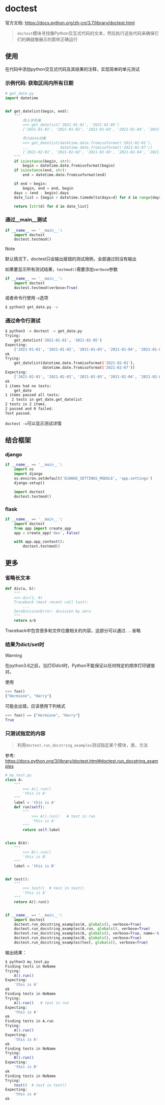 # doctest

官方文档: https://docs.python.org/zh-cn/3.7/library/doctest.html 					

> `doctest`模块寻找像Python交互式代码的文本，然后执行这些代码来确保它们的确就像展示的那样正确运行

## 使用

在代码中添加python交互式代码及其结果的注释，实现简单的单元测试

### 示例代码: 获取区间内所有日期
```python
# get_date.py
import datetime


def get_datelist(begin, end):
    """
        传入字符串
        >>> get_datelist('2021-01-01', '2021-01-05')
        ['2021-01-01', '2021-01-02', '2021-01-03', '2021-01-04', '2021-01-05']

        传入date对象
        >>> get_datelist(datetime.date.fromisoformat('2021-02-01'), 
        ...              datetime.date.fromisoformat('2021-02-07'))
        ['2021-02-01', '2021-02-02', '2021-02-03', '2021-02-04', '2021-02-05', '2021-02-06', '2021-02-07']
    """
    if isinstance(begin, str):
        begin = datetime.date.fromisoformat(begin)
    if isinstance(end, str):
        end = datetime.date.fromisoformat(end)

    if end < begin:
        begin, end = end, begin
    days = (end - begin).days
    date_list = [begin + datetime.timedelta(days=d) for d in range(days+1)]

    return [str(d) for d in date_list]
```


### 通过__main__测试
```python
if __name__ == '__main__':
    import doctest
    doctest.testmod()
```
> [!Note]
> 默认情况下，doctest只会输出报错的测试用例，全部通过则没有输出

如果要显示所有测试结果，`testmod()`需要添加`verbose`参数
```python
if __name__ == '__main__':
    import doctest
    doctest.testmod(verbose=True)
```
或者命令行使用`-v`选项
```bash
$ python3 get_date.py -v
```


### 通过命令行测试
```bash
$ python3 -m doctest -v get_date.py
Trying:
    get_datelist('2021-01-01', '2021-01-05')
Expecting:
    ['2021-01-01', '2021-01-02', '2021-01-03', '2021-01-04', '2021-01-05']
ok
Trying:
    get_datelist(datetime.date.fromisoformat('2021-02-01'), 
                 datetime.date.fromisoformat('2021-02-07'))
Expecting:
    ['2021-02-01', '2021-02-02', '2021-02-03', '2021-02-04', '2021-02-05', '2021-02-06', '2021-02-07']
ok
1 items had no tests:
    get_date
1 items passed all tests:
   2 tests in get_date.get_datelist
2 tests in 2 items.
2 passed and 0 failed.
Test passed.

```
`doctest -v`可以显示测试详情



## 结合框架

### django
```python
if __name__ == '__main__':
    import os
    import django
    os.environ.setdefault('DJANGO_SETTINGS_MODULE', 'app.settings')
    django.setup()

    import doctest
    doctest.testmod()
```

### flask
```python
if __name__ == '__main__':
	import doctest
    from app import create_app
    app = create_app('dev', False)

    with app.app_context():
        doctest.testmod()

```


## 更多

### 省略长文本
```python
def div(a, b):
    """
    >>> div(1, 0)
    Traceback (most recent call last):
        ...
    ZeroDivisionError: division by zero
    """
    return a/b
```
Traceback中包含很多和文件位置相关的内容，这部分可以通过`...`省略


### 结果为dict/set时
> [!Warning]
> 在python3.6之前，当打印dict时，Python不能保证以任何特定的顺序打印键值对。

使用
```python
>>> foo()
{"Hermione", "Harry"}
```
可能会出错，应该使用下列格式
```python
>>> foo() == {"Hermione", "Harry"}
True
```


### 只测试指定的内容

> 利用`doctest.run_docstring_examples`测试指定某个模块，类，方法

参考: https://docs.python.org/3/library/doctest.html#doctest.run_docstring_examples 

```python
# my_test.py
class A:
    """
        >>> A().run()
        'this is A'
    """
    label = 'this is A'
    def run(self):
        """
            >>> A().run()   # test in run
            'this is A'
        """
        return self.label


class B(A):
    """
        >>> B().run()
        'this is B'
    """
    label = 'this is B'


def test():
    """
        >>> test()  # test in test()
        'this is A'
    """
    return A().run()


if __name__ == '__main__':
    import doctest
    doctest.run_docstring_examples(A, globals(), verbose=True)
    doctest.run_docstring_examples(A.run, globals(), verbose=True)
    doctest.run_docstring_examples(A, globals(), verbose=True, name='A.run')
    doctest.run_docstring_examples(B, globals(), verbose=True)
    doctest.run_docstring_examples(test, globals(), verbose=True)
```

输出结果：
```bash
$ python3 my_test.py 
Finding tests in NoName
Trying:
    A().run()
Expecting:
    'this is A'
ok
Finding tests in NoName
Trying:
    A().run()   # test in run
Expecting:
    'this is A'
ok
Finding tests in A.run
Trying:
    A().run()
Expecting:
    'this is A'
ok
Finding tests in NoName
Trying:
    B().run()
Expecting:
    'this is B'
ok
Finding tests in NoName
Trying:
    test()  # test in test()
Expecting:
    'this is A'
ok
```


